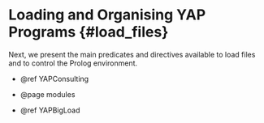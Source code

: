 Loading and Organising YAP Programs    {#load_files}
====================================

   Next, we present the main predicates and directives available to load
  files and to control the Prolog environment.

  + @ref YAPConsulting

  - @page modules

  + @ref YAPBigLoad

  

